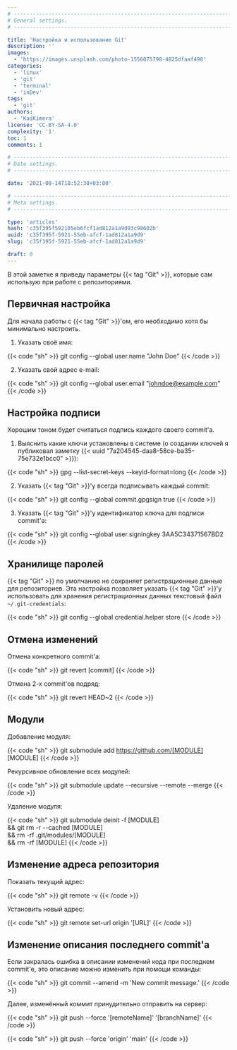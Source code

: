 ```yaml
---
# -------------------------------------------------------------------------------------------------------------------- #
# General settings.
# -------------------------------------------------------------------------------------------------------------------- #

title: 'Настройка и использование Git'
description: ''
images:
  - 'https://images.unsplash.com/photo-1556075798-4825dfaaf498'
categories:
  - 'linux'
  - 'git'
  - 'terminal'
  - 'inDev'
tags:
  - 'git'
authors:
  - 'KaiKimera'
license: 'CC-BY-SA-4.0'
complexity: '1'
toc: 1
comments: 1

# -------------------------------------------------------------------------------------------------------------------- #
# Date settings.
# -------------------------------------------------------------------------------------------------------------------- #

date: '2021-08-14T18:52:38+03:00'

# -------------------------------------------------------------------------------------------------------------------- #
# Meta settings.
# -------------------------------------------------------------------------------------------------------------------- #

type: 'articles'
hash: 'c35f395f592105eb6fcf1ad812a1a9d93c98602b'
uuid: 'c35f395f-5921-55eb-afcf-1ad812a1a9d9'
slug: 'c35f395f-5921-55eb-afcf-1ad812a1a9d9'

draft: 0
---
```


В этой заметке я приведу параметры {{< tag "Git" >}}, которые сам использую при работе с репозиториями.

<!--more-->

## Первичная настройка

Для начала работы с {{< tag "Git" >}}'ом, его необходимо хотя бы минимально настроить.

1. Указать своё имя:

{{< code "sh" >}}
git config --global user.name "John Doe"
{{< /code >}}

2. Указать свой адрес e-mail:

{{< code "sh" >}}
git config --global user.email "johndoe@example.com"
{{< /code >}}

## Настройка подписи

Хорошим тоном будет считаться подпись каждого своего commit'а.

1. Выяснить какие ключи установлены в системе (о создании ключей я публиковал заметку {{< uuid "7a204545-daa8-58ce-ba35-75e732e1bcc0" >}}):

{{< code "sh" >}}
gpg --list-secret-keys --keyid-format=long
{{< /code >}}

2. Указать {{< tag "Git" >}}'у всегда подписывать каждый commit:

{{< code "sh" >}}
git config --global commit.gpgsign true
{{< /code >}}

3. Указать {{< tag "Git" >}}'у идентификатор ключа для подписи commit'а:

{{< code "sh" >}}
git config --global user.signingkey 3AA5C34371567BD2
{{< /code >}}

## Хранилище паролей

{{< tag "Git" >}} по умолчанию не сохраняет регистрационные данные для репозиториев. Эта настройка позволяет указать {{< tag "Git" >}}'у использовать для хранения регистрационных данных текстовый файл `~/.git-credentials`:

{{< code "sh" >}}
git config --global credential.helper store
{{< /code >}}

## Отмена изменений

Отмена конкретного commit'а:

{{< code "sh" >}}
git revert [commit]
{{< /code >}}

Отмена 2-х commit'ов подряд:

{{< code "sh" >}}
git revert HEAD~2
{{< /code >}}

## Модули

Добавление модуля:

{{< code "sh" >}}
git submodule add https://github.com/[MODULE] [MODULE]
{{< /code >}}

Рекурсивное обновление всех модулей:

{{< code "sh" >}}
git submodule update --recursive --remote --merge
{{< /code >}}

Удаление модуля:

{{< code "sh" >}}
git submodule deinit -f [MODULE]  \
  && git rm -r --cached [MODULE]  \
  && rm -rf .git/modules/[MODULE] \
  && rm -rf [MODULE]
{{< /code >}}

## Изменение адреса репозитория

Показать текущий адрес:

{{< code "sh" >}}
git remote -v
{{< /code >}}

Установить новый адрес:

{{< code "sh" >}}
git remote set-url origin '[URL]'
{{< /code >}}

## Изменение описания последнего commit'а

Если закралась ошибка в описании изменений кода при последнем commit'е, это описание можно изменить при помощи команды:

{{< code "sh" >}}
git commit --amend -m 'New commit message.'
{{< /code >}}

Далее, изменённый коммит принудительно отправить на сервер:

{{< code "sh" >}}
git push --force '[remoteName]' '[branchName]'
{{< /code >}}

{{< code "sh" >}}
git push --force 'origin' 'main'
{{< /code >}}

